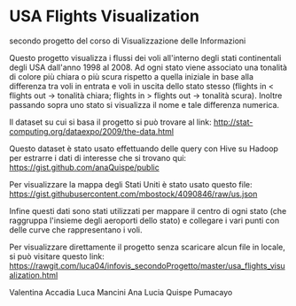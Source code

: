 # USA Flights Visualization
secondo progetto del corso di Visualizzazione delle Informazioni

Questo progetto visualizza i flussi dei voli all'interno degli stati continentali degli USA dall'anno 1998 al 2008. Ad ogni stato viene associato una tonalità di colore più chiara o più scura rispetto a quella iniziale in base alla differenza tra voli in entrata e voli in uscita dello stato stesso (flights in < flights out -> tonalità chiara; flights in > flights out -> tonalità scura).
Inoltre passando sopra uno stato si visualizza il nome e tale differenza numerica.

Il dataset su cui si basa il progetto si può trovare al link: http://stat-computing.org/dataexpo/2009/the-data.html

Questo dataset è stato usato effettuando delle query con Hive su Hadoop per estrarre i dati di interesse che si trovano qui: https://gist.github.com/anaQuispe/public

Per visualizzare la mappa degli Stati Uniti è stato usato questo file: https://gist.githubusercontent.com/mbostock/4090846/raw/us.json

Infine questi dati sono stati utilizzati per mappare il centro di ogni stato (che raggruppa l'insieme degli aeroporti dello stato) e collegare i vari punti con delle curve che rappresentano i voli.

Per visualizzare direttamente il progetto senza scaricare alcun file in locale, si può visitare questo link: https://rawgit.com/luca04/infovis_secondoProgetto/master/usa_flights_visualization.html


Valentina Accadia 
Luca Mancini
Ana Lucia Quispe Pumacayo
